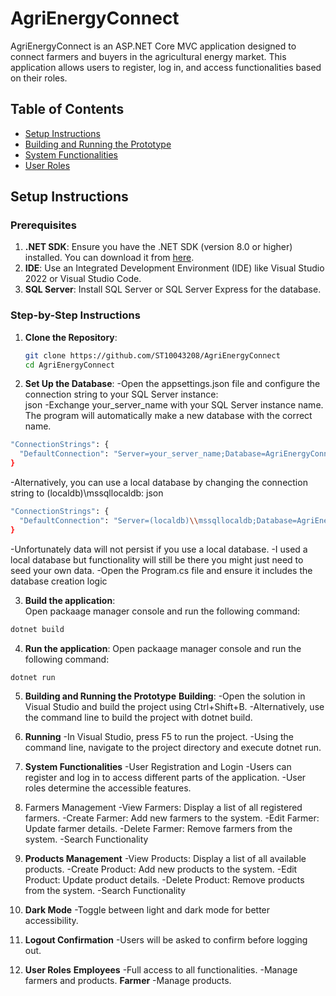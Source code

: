 # AgriEnergyConnect

AgriEnergyConnect is an ASP.NET Core MVC application designed to connect farmers and buyers in the agricultural energy market. This application allows users to register, log in, and access functionalities based on their roles.

## Table of Contents
- [Setup Instructions](#setup-instructions)
- [Building and Running the Prototype](#building-and-running-the-prototype)
- [System Functionalities](#system-functionalities)
- [User Roles](#user-roles)

## Setup Instructions

### Prerequisites
1. **.NET SDK**: Ensure you have the .NET SDK (version 8.0 or higher) installed. You can download it from [here](https://dotnet.microsoft.com/download).
2. **IDE**: Use an Integrated Development Environment (IDE) like Visual Studio 2022 or Visual Studio Code.
3. **SQL Server**: Install SQL Server or SQL Server Express for the database.

### Step-by-Step Instructions

1. **Clone the Repository**:
   ```sh
   git clone https://github.com/ST10043208/AgriEnergyConnect
   cd AgriEnergyConnect
   ```

2. **Set Up the Database**:
-Open the appsettings.json file and configure the connection string to your SQL Server instance:			
 json
-Exchange your_server_name with your SQL Server instance name. The program will automatically make a new database with the correct name.
```sh
"ConnectionStrings": {
  "DefaultConnection": "Server=your_server_name;Database=AgriEnergyConnectDb;Trusted_Connection=True;MultipleActiveResultSets=true"
}
```
-Alternatively, you can use a local database by changing the connection string to (localdb)\\mssqllocaldb:
 json
```sh
"ConnectionStrings": {
  "DefaultConnection": "Server=(localdb)\\mssqllocaldb;Database=AgriEnergyConnectDb;Trusted_Connection=True;MultipleActiveResultSets=true"
}
```
-Unfortunately data will not persist if you use a local database.
-I used a local database but functionality will still be there you might just need to seed your own data.
-Open the Program.cs file and ensure it includes the database creation logic

3. **Build the application**:																	
Open packaage manager console and run the following command:
```sh
dotnet build
```

4. **Run the application**:
Open packaage manager console and run the following command:
```sh
dotnet run
```

5. **Building and Running the Prototype**
**Building**:
-Open the solution in Visual Studio and build the project using Ctrl+Shift+B.
-Alternatively, use the command line to build the project with dotnet build.

6. **Running**
-In Visual Studio, press F5 to run the project.
-Using the command line, navigate to the project directory and execute dotnet run.

7. **System Functionalities**
-User Registration and Login
-Users can register and log in to access different parts of the application.
-User roles determine the accessible features.

8. Farmers Management
-View Farmers: Display a list of all registered farmers.
-Create Farmer: Add new farmers to the system.
-Edit Farmer: Update farmer details.
-Delete Farmer: Remove farmers from the system.
-Search Functionality

9. **Products Management**
-View Products: Display a list of all available products.
-Create Product: Add new products to the system.
-Edit Product: Update product details.
-Delete Product: Remove products from the system.
-Search Functionality

10. **Dark Mode**
-Toggle between light and dark mode for better accessibility.

11. **Logout Confirmation**
-Users will be asked to confirm before logging out.

12. **User Roles**
**Employees**
-Full access to all functionalities.
-Manage farmers and products.
**Farmer**
-Manage products.

